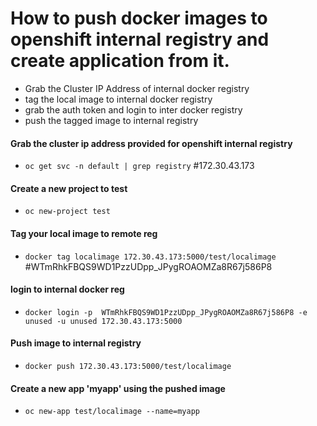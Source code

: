 # How to push docker images to openshift internal registry and create application from it.

*  Grab the Cluster IP Address of internal docker registry 
*  tag the local image to internal docker registry 
*  grab the auth token and login to inter docker registry
*  push the tagged image to internal registry

#### Grab the cluster ip address provided for openshift internal registry
* `oc get svc -n default | grep registry`  #172.30.43.173

#### Create a new project to test
* `oc new-project test`

#### Tag your local image to remote reg
* `docker tag localimage 172.30.43.173:5000/test/localimage`  #WTmRhkFBQS9WD1PzzUDpp_JPygROAOMZa8R67j586P8

#### login to internal docker reg
* `docker login -p  WTmRhkFBQS9WD1PzzUDpp_JPygROAOMZa8R67j586P8 -e unused -u unused 172.30.43.173:5000`

#### Push image to internal registry 
* `docker push 172.30.43.173:5000/test/localimage`

#### Create a new app 'myapp' using the pushed image
* `oc new-app test/localimage --name=myapp`
